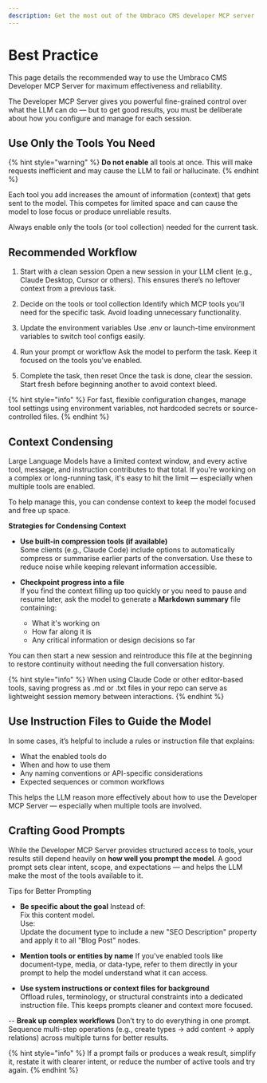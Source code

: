 ```yaml
---
description: Get the most out of the Umbraco CMS developer MCP server
---
```


# Best Practice

This page details the recommended way to use the Umbraco CMS Developer MCP Server for maximum effectiveness and reliability.

The Developer MCP Server gives you powerful fine-grained control over what the LLM can do — but to get good results, you must be deliberate about how you configure and manage for each session.

## Use Only the Tools You Need

{% hint style="warning" %}
**Do not enable** all tools at once. This will make requests inefficient and may cause the LLM to fail or hallucinate.
{% endhint %}

Each tool you add increases the amount of information (context) that gets sent to the model. This competes for limited space and can cause the model to lose focus or produce unreliable results.

Always enable only the tools (or tool collection) needed for the current task.

## Recommended Workflow

1. Start with a clean session
Open a new session in your LLM client (e.g., Claude Desktop, Cursor or others). This ensures there’s no leftover context from a previous task.

2. Decide on the tools or tool collection
Identify which MCP tools you'll need for the specific task. Avoid loading unnecessary functionality.

3. Update the environment variables
Use .env or launch-time environment variables to switch tool configs easily.

4. Run your prompt or workflow
Ask the model to perform the task. Keep it focused on the tools you've enabled.

5. Complete the task, then reset
Once the task is done, clear the session. Start fresh before beginning another to avoid context bleed.

{% hint style="info" %}
For fast, flexible configuration changes, manage tool settings using environment variables, not hardcoded secrets or source-controlled files.
{% endhint %}

## Context Condensing

Large Language Models have a limited context window, and every active tool, message, and instruction contributes to that total. If you're working on a complex or long-running task, it's easy to hit the limit — especially when multiple tools are enabled.

To help manage this, you can condense context to keep the model focused and free up space.

**Strategies for Condensing Context**

- **Use built-in compression tools (if available)**  
Some clients (e.g., Claude Code) include options to automatically compress or summarise earlier parts of the conversation. Use these to reduce noise while keeping relevant information accessible.

- **Checkpoint progress into a file**  
If you find the context filling up too quickly or you need to pause and resume later, ask the model to generate a **Markdown summary** file containing:

    - What it's working on
    - How far along it is
    - Any critical information or design decisions so far

You can then start a new session and reintroduce this file at the beginning to restore continuity without needing the full conversation history.

{% hint style="info" %}
When using Claude Code or other editor-based tools, saving progress as .md or .txt files in your repo can serve as lightweight session memory between interactions.
{% endhint %}

## Use Instruction Files to Guide the Model

In some cases, it’s helpful to include a rules or instruction file that explains:

- What the enabled tools do
- When and how to use them
- Any naming conventions or API-specific considerations
- Expected sequences or common workflows

This helps the LLM reason more effectively about how to use the Developer MCP Server — especially when multiple tools are involved.

## Crafting Good Prompts

While the Developer MCP Server provides structured access to tools, your results still depend heavily on **how well you prompt the model**. A good prompt sets clear intent, scope, and expectations — and helps the LLM make the most of the tools available to it.

Tips for Better Prompting

- **Be specific about the goal** 
Instead of:  
Fix this content model.  
Use:  
Update the document type to include a new "SEO Description" property and apply it to all "Blog Post" nodes.

- **Mention tools or entities by name**
If you've enabled tools like document-type, media, or data-type, refer to them directly in your prompt to help the model understand what it can access.

- **Use system instructions or context files for background**  
Offload rules, terminology, or structural constraints into a dedicated instruction file. This keeps prompts cleaner and context more focused.

-- **Break up complex workflows**
Don’t try to do everything in one prompt. Sequence multi-step operations (e.g., create types → add content → apply relations) across multiple turns for better results.

{% hint style="info" %}
If a prompt fails or produces a weak result, simplify it, restate it with clearer intent, or reduce the number of active tools and try again.
{% endhint %}